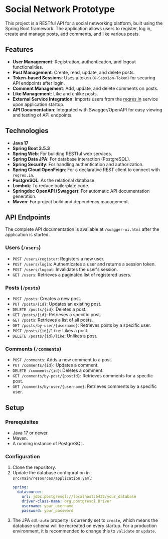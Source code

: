 # Social Network Prototype 

This project is a RESTful API for a social networking platform, built using the Spring Boot framework. The application allows users to register, log in, create and manage posts, add comments, and like various posts.

## Features

* **User Management**: Registration, authentication, and logout functionalities.
* **Post Management**: Create, read, update, and delete posts.
* **Token-based Sessions**: Uses a token (`X-Session-Token`) for securing API endpoints after login.
* **Comment Management**: Add, update, and delete comments on posts.
* **Like Management**: Like and unlike posts.
* **External Service Integration**: Imports users from the [reqres.in](https://reqres.in/) service upon application startup.
* **API Documentation**: Integrated with Swagger/OpenAPI for easy viewing and testing of API endpoints.

## Technologies

* **Java 17**
* **Spring Boot 3.5.3**
* **Spring Web**: For building RESTful web services.
* **Spring Data JPA**: For database interaction (PostgreSQL).
* **Spring Security**: For handling authentication and authorization.
* **Spring Cloud OpenFeign**: For a declarative REST client to connect with `reqres.in`.
* **PostgreSQL**: As the relational database.
* **Lombok**: To reduce boilerplate code.
* **Springdoc OpenAPI (Swagger)**: For automatic API documentation generation.
* **Maven**: For project build and dependency management.

## API Endpoints

The complete API documentation is available at `/swagger-ui.html` after the application is started.

### Users (`/users`)

* `POST /users/register`: Registers a new user.
* `POST /users/login`: Authenticates a user and returns a session token.
* `POST /users/logout`: Invalidates the user's session.
* `GET /users`: Retrieves a paginated list of registered users.

### Posts (`/posts`)

* `POST /posts`: Creates a new post.
* `PUT /posts/{id}`: Updates an existing post.
* `DELETE /posts/{id}`: Deletes a post.
* `GET /posts/{id}`: Retrieves a specific post.
* `GET /posts`: Retrieves a list of all posts.
* `GET /posts/by-user/{username}`: Retrieves posts by a specific user.
* `POST /posts/{id}/like`: Likes a post.
* `DELETE /posts/{id}/like`: Unlikes a post.

### Comments (`/comments`)

* `POST /comments`: Adds a new comment to a post.
* `PUT /comments/{id}`: Updates a comment.
* `DELETE /comments/{id}`: Deletes a comment.
* `GET /comments/by-post/{postId}`: Retrieves comments for a specific post.
* `GET /comments/by-user/{username}`: Retrieves comments by a specific user.

## Setup

### Prerequisites

* Java 17 or newer.
* Maven.
* A running instance of PostgreSQL.

### Configuration

1.  Clone the repository.
2.  Update the database configuration in `src/main/resources/application.yaml`:
    ```yaml
    spring:
      datasource:
        url: jdbc:postgresql://localhost:5432/your_database
        driver-class-name: org.postgresql.Driver
        username: your_username
        password: your_password
    ```
3.  The JPA `ddl-auto` property is currently set to `create`, which means the database schema will be recreated on every startup. For a production environment, it is recommended to change this to `validate` or `update`.
